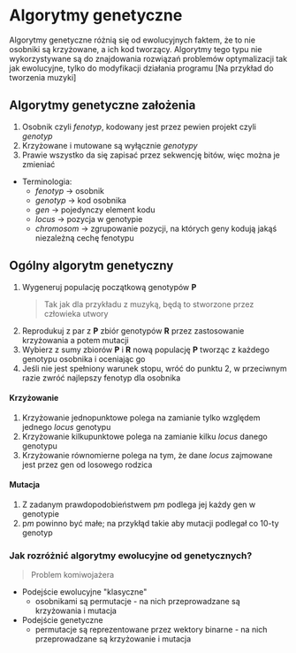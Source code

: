 # Algorytmy genetyczne

Algorytmy genetyczne różnią się od ewolucyjnych faktem, że to nie osobniki są krzyżowane, a ich kod tworzący. Algorytmy tego typu nie wykorzystywane są do znajdowania rozwiązań problemów optymalizacji tak jak ewolucyjne, tylko do modyfikacji działania programu [Na przykład do tworzenia muzyki]

## Algorytmy genetyczne założenia
1. Osobnik czyli _fenotyp_, kodowany jest przez pewien projekt czyli _genotyp_
2. Krzyżowane i mutowane są wyłącznie _genotypy_
3. Prawie wszystko da się zapisać przez sekwencję bitów, więc można je zmieniać

- Terminologia:
  - _fenotyp_ -> osobnik
  - _genotyp_ -> kod osobnika
  - _gen_ -> pojedynczy element kodu
  - _locus_ -> pozycja w genotypie
  - _chromosom_ -> zgrupowanie pozycji, na których geny kodują jakąś niezależną cechę fenotypu

## Ogólny algorytm genetyczny

1. Wygeneruj populację początkową genotypów **P**
   > Tak jak dla przykładu z muzyką, będą to stworzone przez człowieka utwory
2. Reprodukuj z par z **P** zbiór genotypów **R** przez zastosowanie krzyżowania a potem mutacji
3. Wybierz z sumy zbiorów **P** i **R** nową populację **P** tworząc z każdego genotypu osobnika i oceniając go
4. Jeśli nie jest spełniony warunek stopu, wróć do punktu 2, w przeciwnym razie zwróć najlepszy fenotyp dla osobnika

#### Krzyżowanie

1. Krzyżowanie jednopunktowe polega na zamianie tylko względem jednego _locus_ genotypu
2. Krzyżowanie kilkupunktowe polega na zamianie kilku _locus_ danego genotypu
3. Krzyżowanie równomierne polega na tym, że dane _locus_ zajmowane jest przez gen od losowego rodzica

#### Mutacja

1. Z zadanym prawdopodobieństwem p*m* podlega jej każdy gen w genotypie
2. p*m* powinno być małe; na przykłąd takie aby mutacji podlegał co 10-ty genotyp

### Jak rozróżnić algorytmy ewolucyjne od genetycznych?
> Problem komiwojażera

- Podejście ewolucyjne "klasyczne"
  - osobnikami są permutacje - na nich przeprowadzane są krzyżowania i mutacja
- Podejście genetyczne
  - permutacje są reprezentowane przez wektory binarne - na nich przeprowadzane są krzyżowanie i mutacja
